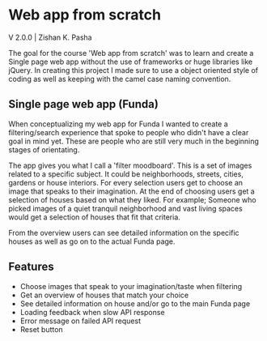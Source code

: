 # Web app from scratch

V 2.0.0 | Zishan K. Pasha

The goal for the course 'Web app from scratch' was to learn and create a Single page web app without the use of frameworks or huge libraries like jQuery. In creating this project I made sure to use a object oriented style of coding as well as keeping with the camel case naming convention.

## Single page web app (Funda)

When conceptualizing my web app for Funda I wanted to create a filtering/search experience that spoke to people who didn't have a clear goal in mind yet. These are people who are still very much in the beginning stages of orientating.

The app gives you what I call a 'filter moodboard'. This is a set of images related to a specific subject. It could be neighborhoods, streets, cities, gardens or house interiors. For every selection users get to choose an image that speaks to their imagination. At the end of choosing users get a selection of houses based on what they liked. For example; Someone who picked images of a quiet tranquil neighborhood and vast living spaces would get a selection of houses that fit that criteria.

From the overview users can see detailed information on the specific houses as well as go on to the actual Funda page.

## Features

* Choose images that speak to your imagination/taste when filtering
* Get an overview of houses that match your choice
* See detailed information on house and/or go to the main Funda page
* Loading feedback when slow API response
* Error message on failed API request
* Reset button
